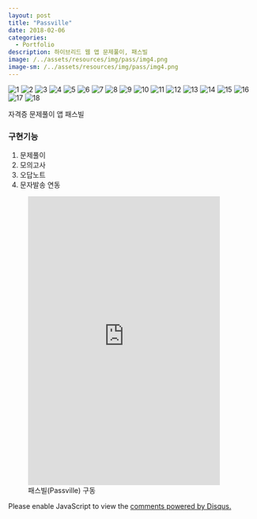 ```yaml
---
layout: post
title: "Passville"
date: 2018-02-06
categories:
  - Portfolio
description: 하이브리드 웹 앱 문제풀이, 패스빌 
image: /../assets/resources/img/pass/img4.png
image-sm: /../assets/resources/img/pass/img4.png
---
```


<div class="container">
	<div id="slides">
		<img src="{{ site.url }}/assets/resources/img/pass/img.png" alt="1">
		<img src="{{ site.url }}/assets/resources/img/pass/img2.png" alt="2">
		<img src="{{ site.url }}/assets/resources/img/pass/img3.png" alt="3">
		<img src="{{ site.url }}/assets/resources/img/pass/img4.png" alt="4">
		<img src="{{ site.url }}/assets/resources/img/pass/img5.png" alt="5">
		<img src="{{ site.url }}/assets/resources/img/pass/img6.png" alt="6">
		<img src="{{ site.url }}/assets/resources/img/pass/img7.png" alt="7">
		<img src="{{ site.url }}/assets/resources/img/pass/img8.png" alt="8">
		<img src="{{ site.url }}/assets/resources/img/pass/img9.png" alt="9">
		<img src="{{ site.url }}/assets/resources/img/pass/img10.png" alt="10">
		<img src="{{ site.url }}/assets/resources/img/pass/img11.png" alt="11">
		<img src="{{ site.url }}/assets/resources/img/pass/img12.png" alt="12">
		<img src="{{ site.url }}/assets/resources/img/pass/img13.png" alt="13">
		<img src="{{ site.url }}/assets/resources/img/pass/img14.png" alt="14">
		<img src="{{ site.url }}/assets/resources/img/pass/img15.png" alt="15">
		<img src="{{ site.url }}/assets/resources/img/pass/img16.png" alt="16">
		<img src="{{ site.url }}/assets/resources/img/pass/img17.png" alt="17">
		<img src="{{ site.url }}/assets/resources/img/pass/img18.png" alt="18">
	</div>
</div>

<script src="https://code.jquery.com/jquery-1.9.1.min.js"></script>
<script src="{{ site.url }}/assets/slider/js/jquery.slides.min.js"></script>
<script>
	$(function() {
		$('#slides').slidesjs({
        width: 940,
        height: 528,
        play: {
        		active: true,
          		auto: true,
          		interval: 1000,
          		swap: true
        	}
      	});
    });
</script>

자격증 문제풀이 앱 패스빌 

<h3>구현기능</h3>
<ol>
  <li>문제풀이</li>
  <li>모의고사</li>
  <li>오답노트</li>
  <li>문자발송 연동</li>
</ol>

<figure>
	<iframe width="388" height="585" src="https://www.youtube.com/embed/x79gUNFlBBE" frameborder="0" allowfullscreen></iframe>
 	<figcaption>패스빌(Passville) 구동</figcaption>   
</figure>

<div id="disqus_thread"></div>
<script>

/**
*  RECOMMENDED CONFIGURATION VARIABLES: EDIT AND UNCOMMENT THE SECTION BELOW TO INSERT DYNAMIC VALUES FROM YOUR PLATFORM OR CMS.
*  LEARN WHY DEFINING THESE VARIABLES IS IMPORTANT: https://disqus.com/admin/universalcode/#configuration-variables*/
/*
var disqus_config = function () {
this.page.url = PAGE_URL;  // Replace PAGE_URL with your page's canonical URL variable
this.page.identifier = PAGE_IDENTIFIER; // Replace PAGE_IDENTIFIER with your page's unique identifier variable
};
*/
(function() { // DON'T EDIT BELOW THIS LINE
var d = document, s = d.createElement('script');
s.src = 'https://silqwer.disqus.com/embed.js';
s.setAttribute('data-timestamp', +new Date());
(d.head || d.body).appendChild(s);
})();
</script>
<noscript>Please enable JavaScript to view the <a href="https://disqus.com/?ref_noscript">comments powered by Disqus.</a></noscript>

